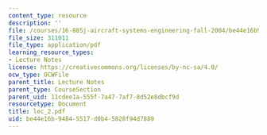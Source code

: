 ```yaml
---
content_type: resource
description: ''
file: /courses/16-885j-aircraft-systems-engineering-fall-2004/be44e16b94845517d0b45828f94d7889_lec_2.pdf
file_size: 311011
file_type: application/pdf
learning_resource_types:
- Lecture Notes
license: https://creativecommons.org/licenses/by-nc-sa/4.0/
ocw_type: OCWFile
parent_title: Lecture Notes
parent_type: CourseSection
parent_uid: 11cdee1a-555f-7a47-7af7-8d52e8dbcf9d
resourcetype: Document
title: lec_2.pdf
uid: be44e16b-9484-5517-d0b4-5828f94d7889
---
```


